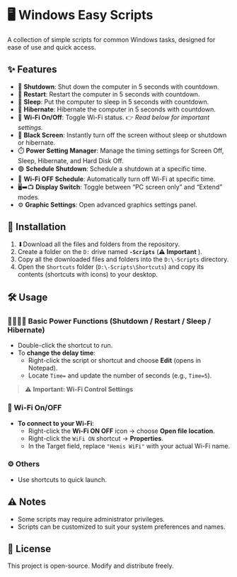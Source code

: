 # 🖥️ Windows Easy Scripts

A collection of simple scripts for common Windows tasks, designed for ease of use and quick access.

## ✨ Features
- 🔴 **Shutdown**: Shut down the computer in 5 seconds with countdown.
- 🔁 **Restart**: Restart the computer in 5 seconds with countdown.
- 🌙 **Sleep**: Put the computer to sleep in 5 seconds with countdown.
- 🌌 **Hibernate**: Hibernate the computer in 5 seconds with countdown.
- 📶 **Wi-Fi On/Off**: Toggle Wi-Fi status. 👉 *Read below for important settings.*
- 🖤 **Black Screen**: Instantly turn off the screen without sleep or shutdown or hibernate.
- ⏱️ **Power Setting Manager**: Manage the timing settings for Screen Off, Sleep, Hibernate, and Hard Disk Off.
- 🟢 **Schedule Shutdown**: Schedule a shutdown at a specific time.
- 📴 **Wi-Fi OFF Schedule**: Automatically turn off Wi-Fi at specific time.
- 🖥️➡️📺 **Display Switch**: Toggle between “PC screen only” and “Extend” modes.
- ⚙️ **Graphic Settings**: Open advanced graphics settings panel.

## 📁 Installation

1. ⬇Download all the files and folders from the repository.
2. Create a folder on the `D:` drive named **`-Scripts`** (**⚠️ Important** ).
3. Copy all the downloaded files and folders into the `D:\-Scripts` directory.
4. Open the `Shortcuts` folder (`D:\-Scripts\Shortcuts`) and copy its contents (shortcuts with icons) to your desktop.


## 🛠️ Usage

### 🔴🔁🌙🌌 Basic Power Functions (Shutdown / Restart / Sleep / Hibernate)
- Double-click the shortcut to run.
- To **change the delay time**:  
  - Right-click the script or shortcut and choose **Edit** (opens in Notepad).  
  - Locate `Time=` and update the number of seconds (e.g., `Time=5`).

> ⚠️ **Important: Wi-Fi Control Settings**

### 📶 Wi-Fi On/OFF
- **To connect to your Wi-Fi**:
  - Right-click the **Wi-Fi ON OFF** icon → choose **Open file location**.
  - Right-click the `WiFi ON` shortcut → **Properties**.
  - In the Target field, replace `"Hemis WiFi"` with your actual Wi-Fi name.


### ⚙️ Others
- Use shortcuts to quick launch.

## ⚠️ Notes
- Some scripts may require administrator privileges.
- Scripts can be customized to suit your system preferences and names.

## 📜 License
This project is open-source. Modify and distribute freely.
